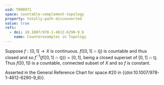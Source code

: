 ```yaml
---
uid: T000971
space: countable-complement-topology
property: totally-path-disconnected
value: true
refs:
  - doi: 10.1007/978-1-4612-6290-9_6
    name: Counterexamples in Topology
---
```

Suppose $f: [0,1] \rightarrow X$ is continuous. $f([0,1] \cap \mathbb{Q})$ is countable and thus closed and so $f^{-1}(f([0,1] \cap \mathbb{Q})) = [0,1]$, being a closed superset of $[0,1] \cap \mathbb{Q}$. Thus $f([0,1])$ is a countable, connected subset of $X$ and so $f$ is constant.

Asserted in the General Reference Chart for space #20 in
{{doi:10.1007/978-1-4612-6290-9_6}}.
